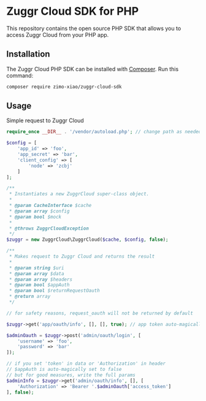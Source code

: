 # Zuggr Cloud SDK for PHP

This repository contains the open source PHP SDK that allows you to access Zuggr Cloud from your PHP app.

## Installation

The Zuggr Cloud PHP SDK can be installed with [Composer](https://getcomposer.org/). Run this command:

```sh
composer require zimo-xiao/zuggr-cloud-sdk
```

## Usage
Simple request to Zuggr Cloud
```php
require_once __DIR__ . '/vendor/autoload.php'; // change path as needed

$config = [
    'app_id' => 'foo',
    'app_secret' => 'bar',
    'client_config' => [
        'node' => 'zcbj'
    ]
];

/**
 * Instantiates a new ZuggrCloud super-class object.
 *
 * @param CacheInterface $cache
 * @param array $config
 * @param bool $mock
 *
 * @throws ZuggrCloudException
 */
$zuggr = new ZuggrCloud\ZuggrCloud($cache, $config, false);

/**
 * Makes request to Zuggr Cloud and returns the result
 *
 * @param string $uri
 * @param array $data
 * @param array $headers
 * @param bool $appAuth
 * @param bool $returnRequestOauth
 * @return array
 */

// for safety reasons, request_oauth will not be returned by default

$zuggr->get('app/oauth/info', [], [], true); // app token auto-magically appears in request header when $appAuth = true

$adminOauth = $zuggr->post('admin/oauth/login', [
    'username' => 'foo',
    'password' => 'bar'
]);

// if you set 'token' in data or 'Authorization' in header
// $appAuth is auto-magically set to false
// but for good measures, write the full params
$adminInfo = $zuggr->get('admin/oauth/info', [], [
    'Authorization' => 'Bearer '.$adminOauth['access_token']
], false);
```